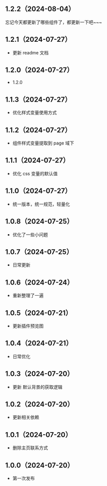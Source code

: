 ## 1.2.2（2024-08-04）
忘记今天都更新了哪些组件了，都更新一下吧~~~
## 1.2.1（2024-07-27）
- 更新 readme 文档
## 1.2.0（2024-07-27）
- 1.2.0
## 1.1.3（2024-07-27）
- 优化样式变量使用方式
## 1.1.2（2024-07-27）
- 组件样式变量提取到 page 域下
## 1.1.1（2024-07-27）
- 优化 css 变量的默认值
## 1.1.0（2024-07-27）
- 统一版本，统一规范，轻量化
## 1.0.8（2024-07-25）
- 优化了一些小问题
## 1.0.7（2024-07-25）
- 日常更新
## 1.0.6（2024-07-24）
- 重新整理了一遍
## 1.0.5（2024-07-21）
- 更新插件预览图
## 1.0.4（2024-07-21）
- 日常优化
## 1.0.3（2024-07-20）
- 更新 默认背景的获取逻辑
## 1.0.2（2024-07-20）
- 更新相关依赖
## 1.0.1（2024-07-20）
- 删除主页联系方式
## 1.0.0（2024-07-20）
- 第一次发布
